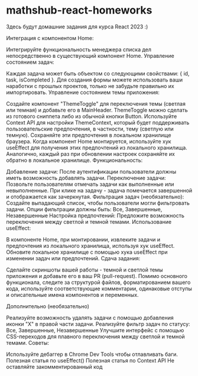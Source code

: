 # mathshub-react-homeworks

Здесь будут домашние задания для курса React 2023 :)

Интеграция с компонентом Home:

Интегрируйте функциональность менеджера списка дел непосредственно в существующий компонент Home.
Управление состоянием задач:

Каждая задача может быть объектом со следующими свойствами: { id, task, isCompleted }.
Для создания формы можете использовать ваши наработки с прошлых проектов, только не забудьте правильно их импортировать.
Управление состоянием темы приложения:

Создайте компонент "ThemeToggle" для переключения темы (светлая или темная) и добавьте его в MainHeader. ThemeToggle можно сделать из готового сниппета либо из обычной кнопки Button.
Используйте Context API для настройки ThemeContext, который будет поддерживать пользовательские предпочтения, в частности, тему (светлую или темную).
Сохраняйте эти предпочтения в локальном хранилище браузера. Когда компонент Home монтируется, используйте хук useEffect для получения этих предпочтений из локального хранилища. Аналогично, каждый раз при обновлении настроек сохраняйте их обратно в локальное хранилище.
Функциональность:

Добавление задачи: После аутентификации пользователи должны иметь возможность добавлять задачи.
Переключение задачи: Позвольте пользователям отмечать задачи как выполненные или невыполненные. При клике на задачу - задача помечается завершенной и отображается как зачеркнутая.
Фильтрация задач (необязательно): Создайте выпадающий список, чтобы пользователи могли фильтровать задачи. Опции фильтрации должны быть: Все, Завершенные, Незавершенные
Настройка предпочтений: Предложите возможность переключения между светлой и темной темами.
Использование useEffect:

В компоненте Home, при монтировании, извлеките задачи и предпочтения из локального хранилища, используя хук useEffect.
Обновите локальное хранилище с помощью хука useEffect при изменении задач или предпочтений.
Сдача задания:

Сделайте скриншоты вашей работы - темной и светлой темы приложения и добавьте его в ваш PR (pull-request).
Помимо основного функционала, следите за структурой файлов, форматированием вашего кода, используйте соответствующие комментарии, одинаковые отступы и описательные имена компонентов и переменных.

Дополнительно (необязательно)

Реализуйте возможность удалять задачи с помощью добавления иконки "X" в правой части задачи.
Реализуйте фильтр задач по статусу: Все, Завершенные, Незавершенные
Улучшите интерфейс с помощью CSS-переходов для плавного переключения между светлой и темной темами.
Советы:

Используйте дебаггер в Chrome Dev Tools чтобы отлавливать баги.
Полезная статья по useEffect()
Полезная статья по Context API
Не оставляйте закомментированный код